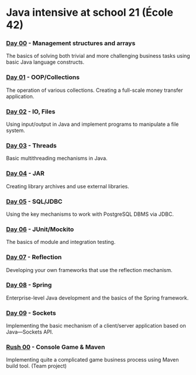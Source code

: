 # Java intensive at school 21 (École 42)
###  [Day 00](https://github.com/elenmurnina/piscine_java/tree/master/day00) - Management structures and arrays
The basics of solving both trivial and more challenging business tasks using basic Java language constructs.


###  [Day 01](https://github.com/elenmurnina/piscine_java/tree/master/day01) - OOP/Collections
  The operation of various collections. Creating a full-scale money transfer application.


###  [Day 02](https://github.com/elenmurnina/piscine_java/tree/master/day02) - IO, Files
  Using input/output in Java and implement programs to manipulate a file system.
  
###  [Day 03](https://github.com/elenmurnina/piscine_java/tree/master/day03) - Threads
  Basic multithreading mechanisms in Java.
  
###  [Day 04](https://github.com/elenmurnina/piscine_java/tree/master/day04) - JAR
  Creating library archives and use external libraries.
  
###  [Day 05](https://github.com/elenmurnina/piscine_java/tree/master/day05) - SQL/JDBC
  Using the key mechanisms to work with PostgreSQL DBMS via JDBC.
  
###  [Day 06](https://github.com/elenmurnina/piscine_java/tree/master/day06) - JUnit/Mockito
  The basics of module and integration testing.
  
###  [Day 07](https://github.com/elenmurnina/piscine_java/tree/master/day07) - Reflection
  Developing your own frameworks that use the reflection mechanism.
  
###  [Day 08](https://github.com/elenmurnina/piscine_java/tree/master/day08) - Spring
  Enterprise-level Java development and the basics of the Spring framework.
  
###  [Day 09](https://github.com/elenmurnina/piscine_java/tree/master/day09) - Sockets
  Implementing the basic mechanism of a client/server application based on Java—Sockets API.
  
###  [Rush 00](https://github.com/elenmurnina/piscine_java/tree/master/rush00) - Console Game & Maven
  Implementing quite a complicated game business process using Maven build tool. (Team project)
